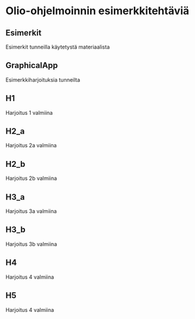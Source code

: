 # Olio-ohjelmoinnin esimerkkitehtäviä

## Esimerkit

Esimerkit tunneilla käytetystä materiaalista

## GraphicalApp

Esimerkkiharjoituksia tunneilta

## H1

Harjoitus 1 valmiina

## H2_a

Harjoitus 2a valmiina

## H2_b

Harjoitus 2b valmiina

## H3_a

Harjoitus 3a valmiina

## H3_b

Harjoitus 3b valmiina

## H4
Harjoitus 4 valmiina

## H5
Harjoitus 4 valmiina
